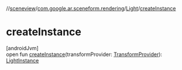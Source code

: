 //[sceneview](../../../index.md)/[com.google.ar.sceneform.rendering](../index.md)/[Light](index.md)/[createInstance](create-instance.md)

# createInstance

[androidJvm]\
open fun [createInstance](create-instance.md)(transformProvider: [TransformProvider](../../com.google.ar.sceneform.common/-transform-provider/index.md)): [LightInstance](../-light-instance/index.md)

